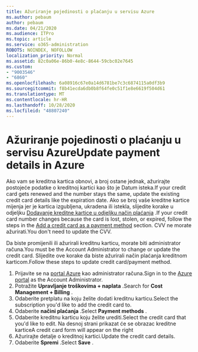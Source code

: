 ```yaml
---
title: Ažuriranje pojedinosti o plaćanju u servisu Azure
ms.author: pebaum
author: pebaum
ms.date: 04/21/2020
ms.audience: ITPro
ms.topic: article
ms.service: o365-administration
ROBOTS: NOINDEX, NOFOLLOW
localization_priority: Normal
ms.assetid: 82c0a06e-86b0-4e8c-8644-59cbc02e7645
ms.custom:
- "9003546"
- "6860"
ms.openlocfilehash: 6a08916c67e0a14d6781be7c3c6874115a0df3b9
ms.sourcegitcommit: f8b41ecda6db0b8f64fe0c51f1e8e6619f504d61
ms.translationtype: MT
ms.contentlocale: hr-HR
ms.lasthandoff: 10/28/2020
ms.locfileid: "48807240"
---
```

# <a name="update-payment-details-in-azure"></a><span data-ttu-id="0f460-102">Ažuriranje pojedinosti o plaćanju u servisu Azure</span><span class="sxs-lookup"><span data-stu-id="0f460-102">Update payment details in Azure</span></span>

<span data-ttu-id="0f460-103">Ako vam se kreditna kartica obnovi, a broj ostane jednak, ažurirajte postojeće podatke o kreditnoj kartici kao što je Datum isteka.</span><span class="sxs-lookup"><span data-stu-id="0f460-103">If your credit card gets renewed and the number stays the same, update the existing credit card details like the expiration date.</span></span> <span data-ttu-id="0f460-104">Ako se broj vaše kreditne kartice mijenja jer je kartica izgubljena, ukradena ili istekla, slijedite korake u odjeljku [Dodavanje kreditne kartice u odjeljku način plaćanja](https://docs.microsoft.com/azure/cost-management-billing/manage/change-credit-card?WT.mc_id=Portal-Microsoft_Azure_Support#addcard) .</span><span class="sxs-lookup"><span data-stu-id="0f460-104">If your credit card number changes because the card is lost, stolen, or expired, follow the steps in the [Add a credit card as a payment method](https://docs.microsoft.com/azure/cost-management-billing/manage/change-credit-card?WT.mc_id=Portal-Microsoft_Azure_Support#addcard) section.</span></span> <span data-ttu-id="0f460-105">CVV ne morate ažurirati.</span><span class="sxs-lookup"><span data-stu-id="0f460-105">You don't need to update the CVV.</span></span>

<span data-ttu-id="0f460-106">Da biste promijenili ili ažurirali kreditnu karticu, morate biti administrator računa.</span><span class="sxs-lookup"><span data-stu-id="0f460-106">You must be the Account Administrator to change or update the credit card.</span></span> <span data-ttu-id="0f460-107">Slijedite ove korake da biste ažurirali način plaćanja kreditnom karticom.</span><span class="sxs-lookup"><span data-stu-id="0f460-107">Follow these steps to update credit card/payment method.</span></span>

1. <span data-ttu-id="0f460-108">Prijavite se na [portal Azure](https://portal.azure.com/) kao administrator računa.</span><span class="sxs-lookup"><span data-stu-id="0f460-108">Sign in to the [Azure portal](https://portal.azure.com/) as the Account Administrator.</span></span>
2. <span data-ttu-id="0f460-109">Potražite **Upravljanje troškovima + naplata** .</span><span class="sxs-lookup"><span data-stu-id="0f460-109">Search for **Cost Management + Billing** .</span></span>
3. <span data-ttu-id="0f460-110">Odaberite pretplatu na koju želite dodati kreditnu karticu.</span><span class="sxs-lookup"><span data-stu-id="0f460-110">Select the subscription you'd like to add the credit card to.</span></span>
4. <span data-ttu-id="0f460-111">Odaberite **načini plaćanja** .</span><span class="sxs-lookup"><span data-stu-id="0f460-111">Select **Payment methods** .</span></span>
5. <span data-ttu-id="0f460-112">Odaberite kreditnu karticu koju želite urediti.</span><span class="sxs-lookup"><span data-stu-id="0f460-112">Select the credit card that you'd like to edit.</span></span> <span data-ttu-id="0f460-113">Na desnoj strani prikazat će se obrazac kreditne kartice</span><span class="sxs-lookup"><span data-stu-id="0f460-113">A credit card form will appear on the right</span></span>
6. <span data-ttu-id="0f460-114">Ažurirajte detalje o kreditnoj kartici.</span><span class="sxs-lookup"><span data-stu-id="0f460-114">Update the credit card details.</span></span>
7. <span data-ttu-id="0f460-115">Odaberite **Spremi** .</span><span class="sxs-lookup"><span data-stu-id="0f460-115">Select **Save** .</span></span>
